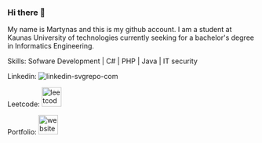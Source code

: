 ### Hi there 👋
My name is Martynas and this is my github account. I am a student at Kaunas University of technologies currently seeking for a bachelor's degree in Informatics Engineering.

Skills:     Sofware Development  |  C#  |  PHP  |  Java  | IT security 

Linkedin:
![linkedin-svgrepo-com](https://github.com/user-attachments/assets/7fae991e-5df4-4d70-989f-39c2d91445a8)

Leetcode:
[<img src='https://cdn.jsdelivr.net/npm/simple-icons@3.0.1/icons/leetcode.svg' alt='leetcode' height='40'>](https://leetcode.com/u/martis16/)  

Portfolio:
[<img src='https://cdn.jsdelivr.net/npm/simple-icons@3.0.1/icons/icloud.svg' alt='website' height='40'>](https://martynasburneika.netlify.app/)
 


<!--
**Martis16/Martis16** is a ✨ _special_ ✨ repository because its `README.md` (this file) appears on your GitHub profile.

Here are some ideas to get you started:

- 🔭 I’m currently working on ...
- 🌱 I’m currently learning ...
- 👯 I’m looking to collaborate on ...
- 🤔 I’m looking for help with ...
- 💬 Ask me about ...
- 📫 How to reach me: ...
- 😄 Pronouns: ...
- ⚡ Fun fact: ...
-->
